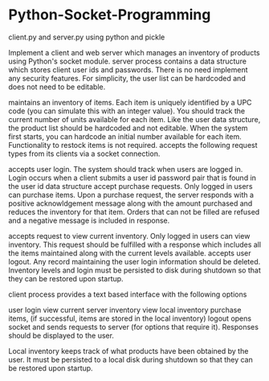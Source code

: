 # Python-Socket-Programming
client.py and server.py using python and pickle

Implement a client and web server which manages an inventory of products using Python's socket module.
server process
contains a data structure which stores client user ids and passwords. There is no need implement any security features. For simplicity, the user list can be hardcoded and does not need to be editable.

maintains an inventory of items. Each item is uniquely identified by a UPC code (you can simulate this with an integer value). You should track the current number of units available for each item. Like the user data structure, the product list should be hardcoded and not editable. When the system first starts, you can hardcode an initial number available for each item. Functionality to restock items is not required.
accepts the following request types from its clients via a socket connection.

accepts user login. The system should track when users are logged in. Login occurs when a client submits a user id password pair that is found in the user id data structure
accept purchase requests. Only logged in users can purchase items. Upon a purchase request, the server responds with a positive acknowldgement message along with the amount purchased and reduces the inventory for that item. Orders that can not be filled are refused and a negative message is included in response.

accepts request to view current inventory. Only logged in users can view inventory. This request should be fulfilled with a response which includes all the items maintained along with the current levels available.
accepts user logout. Any record maintaining the user login information should be deleted.
Inventory levels and login must be persisted to disk during shutdown so that they can be restored upon startup.

client process
provides a text based interface with the following options

user login
view current server inventory
view local inventory
purchase items, (if successful, items are stored in the local inventory)
logout
opens socket and sends requests to server (for options that require it). Responses should be displayed to the user.

Local inventory keeps track of what products have been obtained by the user. It must be persisted to a local disk during shutdown so that they can be restored upon startup.
